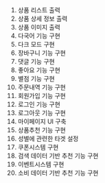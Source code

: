1. 상품 리스트 출력
2. 상품 상세 정보 출력
3. 상품 이미지 출력
4. 다국어 기능 구현
5. 다크 모드 구현
6. 장바구니 기능 구현
7. 댓글 기능 구현
8. 좋아요 기능 구현
9. 별점 기능 구현
10. 주문내역 기능 구현
11. 회원가입 기능 구현
12. 로그인 기능 구현
13. 로그아웃 기능 구현
14. 마이페이지 UI 구축
15. 상품추천 기능 구현
16. 성별에 관련한 타겟 설정
17. 쿠폰시스템 구현
18. 검색 데이터 기반 추천 기능 구현
19. 이벤트시스템 구현
20. 소비 데이터 기반 추천 기능 구현
